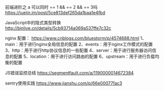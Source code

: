 

前端进阶之 a 可以同时 == 1 && == 2 && == 3吗
https://juejin.im/post/5ce813def265da1baa1e4fbd


JavaScript中的隐式类型转换
http://binlive.cn/details/5cb93714a069a537ffe7c32c


nginx 配置：
https://www.cnblogs.com/bluestorm/p/4574688.html
1、main：用于进行nginx全局信息的配置
2、events：用于nginx工作模式的配置
3、http：用于进行http协议信息的一些配置
4、server：用于进行服务器访问信息的配置
5、location：用于进行访问路由的配置
6、upstream：用于进行负载均衡的配置


JS错误监控总结
https://segmentfault.com/a/1190000014672384

sentry使用实践
https://www.jianshu.com/p/66e00077fac3